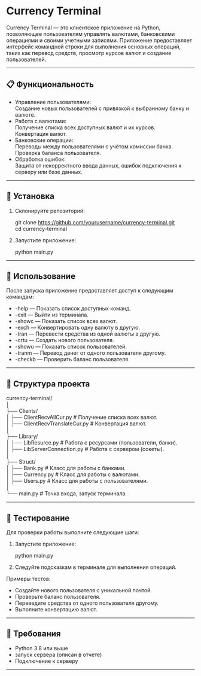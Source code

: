 # Currency Terminal  

Currency Terminal — это клиентское приложение на Python, позволяющее пользователям управлять валютами, банковскими операциями и своими учетными записями. Приложение предоставляет интерфейс командной строки для выполнения основных операций, таких как перевод средств, просмотр курсов валют и создание пользователей.  

---

## 📋 Функциональность  

- Управление пользователями:  
  Создание новых пользователей с привязкой к выбранному банку и валюте.  
- Работа с валютами:  
  Получение списка всех доступных валют и их курсов.  
  Конвертация валют.  
- Банковские операции:  
  Переводы между пользователями с учётом комиссии банка.  
  Проверка баланса пользователя.  
- Обработка ошибок:  
  Защита от некорректного ввода данных, ошибок подключения к серверу или базе данных.  

---

## 🚀 Установка  

1. Склонируйте репозиторий:  
  
   git clone https://github.com/yourusername/currency-terminal.git  
   cd currency-terminal 

4. Запустите приложение:  
  
   python main.py
   
 
---

## 📖 Использование  

После запуска приложение предоставляет доступ к следующим командам:  

- -help — Показать список доступных команд.  
- -exit — Выйти из терминала.  
- -showc — Показать список всех валют.  
- -exch — Конвертировать одну валюту в другую.  
- -tran — Перевести средства из одной валюты в другую.  
- -crtu — Создать нового пользователя.  
- -showu — Показать список пользователей.  
- -tranm — Перевод денег от одного пользователя другому.  
- -checkb — Проверить баланс пользователя.  

---

## 📂 Структура проекта  

currency-terminal/  
│  
├── Clients/  
│   ├── ClientRecvAllCur.py          # Получение списка всех валют.  
│   ├── ClientRecvTranslateCur.py    # Конвертация валют.  
│  
├── Library/  
│   ├── LibResurce.py                # Работа с ресурсами (пользователи, банки).  
│   ├── LibServerConnection.py       # Работа с сервером (сокеты).  
│  
├── Struct/  
│   ├── Bank.py                      # Класс для работы с банками.  
│   ├── Currency.py                  # Класс для работы с валютами.  
│   ├── Users.py                     # Класс для работы с пользователями.  
│  
└── main.py                          # Точка входа, запуск терминала.  

---

## 🧪 Тестирование  

Для проверки работы выполните следующие шаги:  

1. Запустите приложение:  
  
   python main.py
   
 
2. Следуйте подсказкам в терминале для выполнения операций.  

Примеры тестов:  
- Создайте нового пользователя с уникальной почтой.  
- Проверьте баланс пользователя.  
- Переведите средства от одного пользователя другому.  
- Выполните конвертацию валют.  

---

## 🔧 Требования  

- Python 3.8 или выше
- запуск сервера (описан в отчете)
- Подключение к серверу

---

